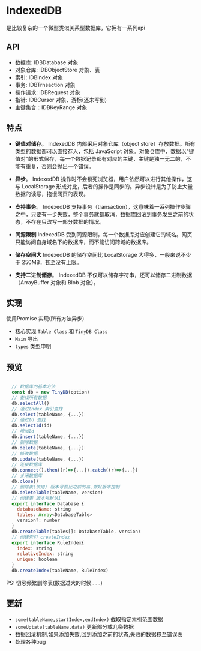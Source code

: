 # IndexedDB

是比较复杂的一个微型类似关系型数据库，它拥有一系列api

## API

- 数据库: IDBDatabase 对象
- 对象仓库: IDBObjectStore 对象、表
- 索引: IDBIndex 对象
- 事务: IDBTrnsaction 对象
- 操作请求: IDBRequest 对象
- 指针: IDBCursor 对象、游标(还未写到)
- 主键集合：IDBKeyRange 对象

## 特点

- **键值对储存**。 IndexedDB 内部采用对象仓库（object store）存放数据。所有类型的数据都可以直接存入，包括 JavaScript 对象。对象仓库中，数据以"键值对"的形式保存，每一个数据记录都有对应的主键，主键是独一无二的，不能有重复，否则会抛出一个错误。

- **异步**。 IndexedDB 操作时不会锁死浏览器，用户依然可以进行其他操作，这与 LocalStorage 形成对比，后者的操作是同步的。异步设计是为了防止大量数据的读写，拖慢网页的表现。

- **支持事务**。 IndexedDB 支持事务（transaction），这意味着一系列操作步骤之中，只要有一步失败，整个事务就都取消，数据库回滚到事务发生之前的状态，不存在只改写一部分数据的情况。

- **同源限制** IndexedDB 受到同源限制，每一个数据库对应创建它的域名。网页只能访问自身域名下的数据库，而不能访问跨域的数据库。

- **储存空间大** IndexedDB 的储存空间比 LocalStorage 大得多，一般来说不少于 250MB，甚至没有上限。

- **支持二进制储存**。 IndexedDB 不仅可以储存字符串，还可以储存二进制数据（ArrayBuffer 对象和 Blob 对象）。

## 实现

使用Promise 实现(所有方法异步)

- 核心实现 `Table Class` 和 `TinyDB Class`
- `Main` 导出
- `types` 类型申明

## 预览

```JavaScript

  // 数据库的基本方法
  const db = new TinyDB(option)
  // 查找所有数据
  db.selectAll()
  // 通过Index 索引查找
  db.select(tableName, {...})
  // 通过Id 查找
  db.selectId(id)
  // 增加Id
  db.insert(tableName, {...})
  // 删除数据
  db.delete(tableName, {...})
  // 修改数据
  db.update(tableName, {...})
  // 连接数据库
  db.connect().then((r)=>{...}).catch((r)=>{...})
  // 关闭数据库
  db.close()
  // 删除表(慎用) 版本号要比之前的高,做好版本控制
  db.deleteTable(tableName, version)
  // 创建表 版本号默认1
  export interface Database {
    databaseName: string
    tables: Array<DatabaseTable>
    version?: number
  }
  db.createTable(tables[]: DatabaseTable, version)
  // 创建索引 createIndex
  export interface RuleIndex{
    index: string
    relativeIndex: string
    unique: boolean
  }
  db.createIndex(tableName, RuleIndex)
```

PS: 切忌频繁删除表(数据过大的时候……)

## 更新

- `some(tableName,startIndex,endIndex)` 截取指定索引范围数据
- `someUptate(tableName,data)` 更新部分或几条数据
- 数据回滚机制,如果添加失败,回到添加之前的状态,失败的数据移至错误表
- 处理各种bug
